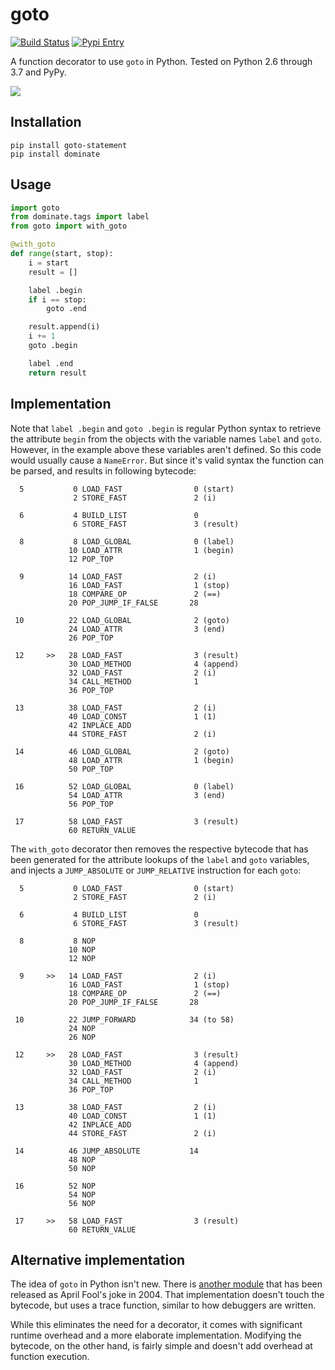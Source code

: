 # goto

[![Build Status](https://travis-ci.org/snoack/python-goto.svg?branch=master)](https://travis-ci.org/snoack/python-goto)
[![Pypi Entry](https://badge.fury.io/py/goto-statement.svg)](https://pypi.python.org/pypi/goto-statement)

A function decorator to use `goto` in Python.
Tested on Python 2.6 through 3.7 and PyPy.

[![](https://imgs.xkcd.com/comics/goto.png)](https://xkcd.com/292/)

## Installation

```
pip install goto-statement
pip install dominate
```

## Usage

```python
import goto
from dominate.tags import label
from goto import with_goto

@with_goto
def range(start, stop):
    i = start
    result = []

    label .begin
    if i == stop:
        goto .end

    result.append(i)
    i += 1
    goto .begin

    label .end
    return result
```

## Implementation

Note that `label .begin` and `goto .begin` is regular Python syntax to retrieve
the attribute `begin` from the objects with the variable names `label` and
`goto`. However, in the example above these variables aren't defined.
So this code would usually cause a `NameError`. But since it's valid
syntax the function can be parsed, and results in following bytecode:


```
  5           0 LOAD_FAST                0 (start)
              2 STORE_FAST               2 (i)

  6           4 BUILD_LIST               0
              6 STORE_FAST               3 (result)

  8           8 LOAD_GLOBAL              0 (label)
             10 LOAD_ATTR                1 (begin)
             12 POP_TOP

  9          14 LOAD_FAST                2 (i)
             16 LOAD_FAST                1 (stop)
             18 COMPARE_OP               2 (==)
             20 POP_JUMP_IF_FALSE       28

 10          22 LOAD_GLOBAL              2 (goto)
             24 LOAD_ATTR                3 (end)
             26 POP_TOP

 12     >>   28 LOAD_FAST                3 (result)
             30 LOAD_METHOD              4 (append)
             32 LOAD_FAST                2 (i)
             34 CALL_METHOD              1
             36 POP_TOP

 13          38 LOAD_FAST                2 (i)
             40 LOAD_CONST               1 (1)
             42 INPLACE_ADD
             44 STORE_FAST               2 (i)

 14          46 LOAD_GLOBAL              2 (goto)
             48 LOAD_ATTR                1 (begin)
             50 POP_TOP

 16          52 LOAD_GLOBAL              0 (label)
             54 LOAD_ATTR                3 (end)
             56 POP_TOP

 17          58 LOAD_FAST                3 (result)
             60 RETURN_VALUE
```

The `with_goto` decorator then removes the respective bytecode that has been
generated for the attribute lookups of the `label` and `goto` variables, and
injects a `JUMP_ABSOLUTE` or `JUMP_RELATIVE` instruction for each `goto`:

```
  5           0 LOAD_FAST                0 (start)
              2 STORE_FAST               2 (i)

  6           4 BUILD_LIST               0
              6 STORE_FAST               3 (result)

  8           8 NOP
             10 NOP
             12 NOP

  9     >>   14 LOAD_FAST                2 (i)
             16 LOAD_FAST                1 (stop)
             18 COMPARE_OP               2 (==)
             20 POP_JUMP_IF_FALSE       28

 10          22 JUMP_FORWARD            34 (to 58)
             24 NOP
             26 NOP

 12     >>   28 LOAD_FAST                3 (result)
             30 LOAD_METHOD              4 (append)
             32 LOAD_FAST                2 (i)
             34 CALL_METHOD              1
             36 POP_TOP

 13          38 LOAD_FAST                2 (i)
             40 LOAD_CONST               1 (1)
             42 INPLACE_ADD
             44 STORE_FAST               2 (i)

 14          46 JUMP_ABSOLUTE           14
             48 NOP
             50 NOP

 16          52 NOP
             54 NOP
             56 NOP

 17     >>   58 LOAD_FAST                3 (result)
             60 RETURN_VALUE
```

## Alternative implementation

The idea of `goto` in Python isn't new.
There is [another module](http://entrian.com/goto/) that has been released
as April Fool's joke in 2004. That implementation doesn't touch the bytecode,
but uses a trace function, similar to how debuggers are written.

While this eliminates the need for a decorator, it comes with significant
runtime overhead and a more elaborate implementation. Modifying the bytecode,
on the other hand, is fairly simple and doesn't add overhead at function
execution.
